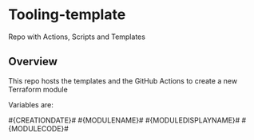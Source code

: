 # Tooling-template

Repo with Actions, Scripts and Templates

## Overview

This repo hosts the templates and the GitHub Actions to create a new Terraform module

Variables are:

#{CREATIONDATE}#
#{MODULENAME}#
#{MODULEDISPLAYNAME}#
#{MODULECODE}#
